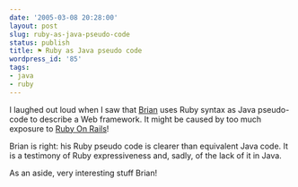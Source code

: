 ```yaml
---
date: '2005-03-08 20:28:00'
layout: post
slug: ruby-as-java-pseudo-code
status: publish
title: ⚑ Ruby as Java pseudo code
wordpress_id: '85'
tags:
- java
- ruby
---
```


I laughed out loud when I saw that [Brian](http://kasparov.skife.org/blog/) uses Ruby syntax as Java pseudo-code to describe a Web framework. It might be caused by too much exposure to [Ruby On Rails](http://rubyonrails.org)!  

Brian is right: his Ruby pseudo code is clearer than equivalent Java code. It is a testimony of Ruby expressiveness and, sadly, of the lack of it in Java.




As an aside, very interesting stuff Brian!
